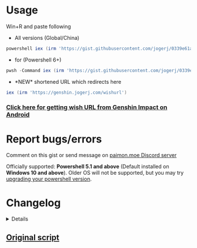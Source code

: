 # Usage
Win+R and paste following
* All versions (Global/China)
```powershell
powershell iex (irm 'https://gist.githubusercontent.com/jogerj/0339e61a92e0de2e360c5212a94854e8/raw/get_wish_url_from_cache.ps1')
```
* for (Powershell 6+)
```powershell
pwsh -Command iex (irm 'https://gist.githubusercontent.com/jogerj/0339e61a92e0de2e360c5212a94854e8/raw/get_wish_url_from_cache.ps1')
```

* \*NEW\* shortened URL which redirects here
```powershell
iex (irm 'https://genshin.jogerj.com/wishurl')
```

### [Click here for getting wish URL from Genshin Impact on Android](https://gist.github.com/jogerj/2372d0e5bee51e001a6d8956240d527b)

# Report bugs/errors
Comment on this gist or send message on [paimon.moe Discord server](https://discord.com/channels/820601523125747712/820601523125747715/1012175730873991228)

Officially supported: **Powershell 5.1 and above** (Default installed on **Windows 10 and above**). Older OS will not be supported, but you may try [upgrading your powershell version](https://www.microsoft.com/en-us/download/details.aspx?id=54616).

# Changelog
<details> 

## Version 0.13.0
* Fix for new API URL in 4.8 (Global)
* Rework checks. Now returned URL defaults to Character Wish Banner

## Version 0.12.2
* Fix for new API URL in 4.6 (CN)
* Added short URL
 
## Version 0.12.1
* Typo message fix
   
## Version 0.12.0
* Deprecated and removed fallback methods
* Now cache path lookup checks for latest modified subfolder
   
## Version 0.11.1
* Fix for Genshin 4.0
   
## Version 0.11.0
* Fix for Genshin 3.8

## Version 0.10.0
* Now if a user has both global and china version of the game, it will load the URL from whichever is last open.

## Version 0.9.0
* Fix CN suffix to `game_biz=hk4e_cn`
* Fix check validity for URLs beginning with `https://webstatic...`

## Version 0.8.0
* Added new method from [MadeBaruna](https://gist.github.com/MadeBaruna/1d75c1d37d19eca71591ec8a31178235/). Now supports 3 different methods (should be totally foolproof 🤞)
* Automatically checks for expired/invalid link
* ~~URL date is now retrieved from URL `timestamp` parameter~~ Removed URL time since it's unnecessary to check for URL expiry


## Version 0.7.0
* Combined Global and China server scripts. Now will check for Global first before China log files. Can be overriden to force check China server by adding `china` to the parameter like this:
   ```powershell
   powershell iex "&{$(irm 'https://gist.githubusercontent.com/jogerj/0339e61a92e0de2e360c5212a94854e8/raw/get_wish_url_from_cache.ps1')} china"
   ```
* Pass on args to elevated powershell correctly
* Use more accurate file path pattern from [here](https://gist.github.com/MadeBaruna/1d75c1d37d19eca71591ec8a31178235/)
  
## Version 0.6.0
* Added back old method as fallback option (when webCache gets destroyed/new install)

### Version 0.5.0
* Changed game path lookup to search in log file instead of install path
* Added China version (needs testing)
* adjusted URL lookup pattern

### Version 0.4.0
* ChromeCacheView no longer needed. Script will now read cache files directly
* Credits to @PrimeCicada for finding an alternate path
  
### Version 0.3.0
* Added handling of different game path
* Fixes issue with older installs of Genshin with different path
* Added fallback option for manual entry of game path. Drag and drop your shortcut or exe file (either launcher or game works), the cache path will be grabbed correctly
  
### Version 0.2.0
* Added date of URL to output
* Add warning for URL older than 24h
### Version 0.1.0
* Initial release
</details>

## [Original script](https://gist.github.com/MadeBaruna/1d75c1d37d19eca71591ec8a31178235)
